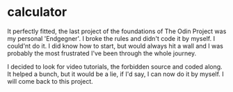 # calculator

It perfectly fitted, the last project of the foundations of The Odin Project was my personal 'Endgegner'. I broke the rules and didn't code it by myself. I could'nt do it. I did know how to start, but would always hit a wall and I was probably the most frustrated I've been through the whole journey.

I decided to look for video tutorials, the forbidden source and coded along. It helped a bunch, but it would be a lie, if I'd say, I can now do it by myself. I will come back to this project. 
